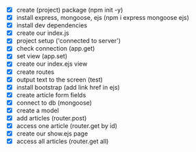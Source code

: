 - [x] create (project) package (npm init -y)
- [x] install express, mongoose, ejs (npm i express mongoose ejs)
- [x] install dev dependencies
- [x] create our index.js
- [x] project setup ('connected to server')
- [x] check connection (app.get)
- [x] set view (app.set)
- [x] create our index.ejs view
- [x] create routes
- [x] output text to the screen (test)
- [x] install bootstrap (add link href in ejs)
- [x] create article form fields
- [x] connect to db (mongoose)
- [x] create a model
- [x] add articles (router.post)
- [x] access one article (router.get by id)
- [x] create our show.ejs page
- [x] access all articles (router.get all)